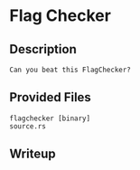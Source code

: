# Flag Checker

## Description
```
Can you beat this FlagChecker?
```

## Provided Files
```
flagchecker [binary]
source.rs
```

## Writeup

